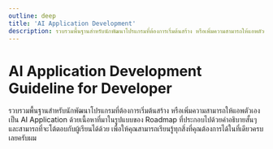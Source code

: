 ```yaml
---
outline: deep
title: 'AI Application Development'
description: รวบรวมพื้นฐานสำหรับนักพัฒนาโปรแกรมที่ต้องการเริ่มต้นสร้าง หรือเพิ่มความสามารถให้แอพตัวเองเป็น AI Application
---
```


# AI Application Development Guideline for Developer

รวบรวมพื้นฐานสำหรับนักพัฒนาโปรแกรมที่ต้องการเริ่มต้นสร้าง หรือเพิ่มความสามารถให้แอพตัวเองเป็น AI Application ด้วยเนื้อหาที่มาในรูปแบบของ Roadmap ที่ประกอบไปด้วยคำอธิบายสั้นๆและสามารถที่จะโต้ตอบกับผู้เรียนได้ด้วย เพื่อให้คุณสามารถเรียนรู้ทุกสิ่งที่คุณต้องการได้ในที่เดียวครบเลยครับผม
